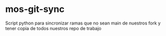 # mos-git-sync
Script python para sincronizar ramas que no sean main de nuestros fork y tener copia de todos nuestros repo de trabajo
